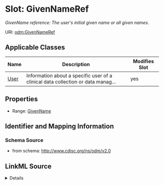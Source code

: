 # Slot: GivenNameRef


_GivenName reference: The user's initial given name or all given names._



URI: [odm:GivenNameRef](http://www.cdisc.org/ns/odm/v2.0/GivenNameRef)



<!-- no inheritance hierarchy -->




## Applicable Classes

| Name | Description | Modifies Slot |
| --- | --- | --- |
[User](User.md) | Information about a specific user of a clinical data collection or data manag... |  yes  |







## Properties

* Range: [GivenName](GivenName.md)





## Identifier and Mapping Information







### Schema Source


* from schema: http://www.cdisc.org/ns/odm/v2.0




## LinkML Source

<details>
```yaml
name: GivenNameRef
description: 'GivenName reference: The user''s initial given name or all given names.'
from_schema: http://www.cdisc.org/ns/odm/v2.0
rank: 1000
identifier: false
alias: GivenNameRef
domain_of:
- User
range: GivenName

```
</details>
